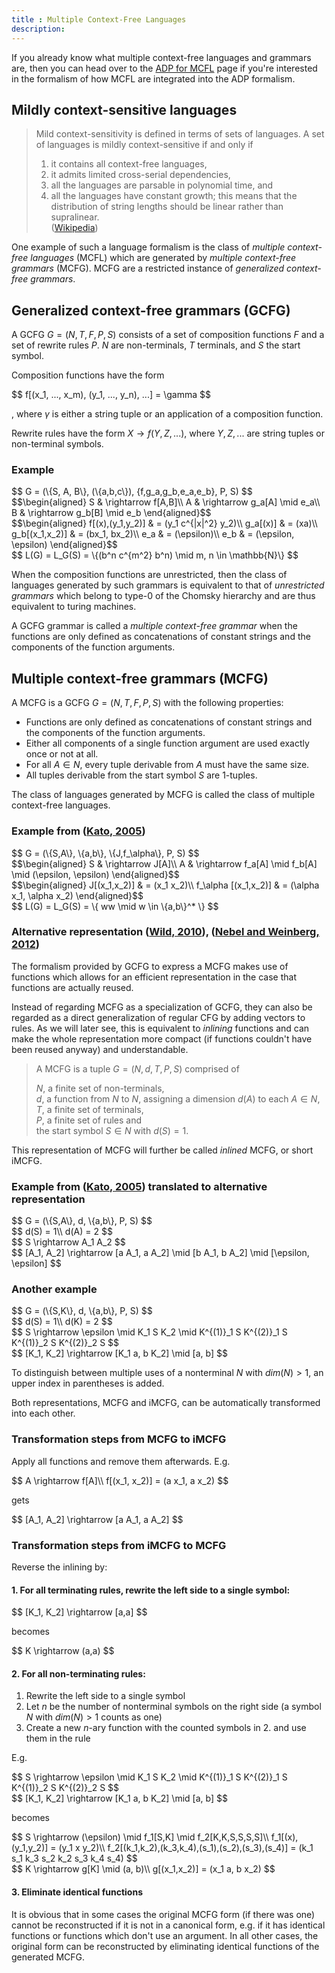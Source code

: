 ```yaml
---
title : Multiple Context-Free Languages
description:
---
```


If you already know what multiple context-free languages and grammars are, then you can head over to the [ADP for MCFL](/adp_for_mcfl) page if you're interested in the formalism of how MCFL are integrated into the ADP formalism.

## Mildly context-sensitive languages

> Mild context-sensitivity is defined in terms of sets of languages. A set of languages is mildly context-sensitive if and only if  
> 1. it contains all context-free languages,  
> 2. it admits limited cross-serial dependencies,  
> 3. all the languages are parsable in polynomial time, and  
> 4. all the languages have constant growth; this means that the distribution of string lengths should be linear rather than supralinear.  
([Wikipedia](http://en.wikipedia.org/wiki/Mildly_context-sensitive_language))

One example of such a language formalism is the class of *multiple context-free languages* (MCFL) which are generated by *multiple context-free grammars* (MCFG).
MCFG are a restricted instance of *generalized context-free grammars*.

## Generalized context-free grammars (GCFG)

A GCFG $G = (N, T, F, P, S)$ consists of a set of composition functions $F$ and a set of rewrite rules $P$.
$N$ are non-terminals, $T$ terminals, and $S$ the start symbol.

Composition functions have the form 

<div>$$
f[(x_1, ..., x_m), (y_1, ..., y_n), ...] = \gamma
$$</div>

, where $\gamma$ is either a string tuple or an application of a composition function.

Rewrite rules have the form $X \rightarrow f(Y, Z, ...)$,
where $Y, Z, ...$ are string tuples or non-terminal symbols.

### Example

<div>$$
G = (\{S, A, B\}, (\{a,b,c\}), {f,g_a,g_b,e_a,e_b}, P, S)
$$</div>

<div>$$\begin{aligned}
S & \rightarrow f[A,B]\\
A & \rightarrow g_a[A] \mid e_a\\
B & \rightarrow g_b[B] \mid e_b  
\end{aligned}$$</div>

<div>$$\begin{aligned}
f[(x),(y_1,y_2)] & = (y_1 c^{|x|^2} y_2)\\
g_a[(x)] & = (xa)\\
g_b[(x_1,x_2)] & = (bx_1, bx_2)\\
e_a & = (\epsilon)\\
e_b & = (\epsilon, \epsilon)
\end{aligned}$$</div>

<div>$$
L(G) = L_G(S) = \{(b^n c^{m^2} b^n) \mid m, n \in \mathbb{N}\}
$$</div>
	
When the composition functions are unrestricted, then the class of languages generated by such grammars is equivalent to that of *unrestricted grammars* which belong to type-0 of the Chomsky hierarchy and are thus equivalent to turing machines.

A GCFG grammar is called a *multiple context-free grammar* when the functions are only defined as concatenations of constant strings and the components of the function arguments.

## Multiple context-free grammars (MCFG)

A MCFG is a GCFG $G = (N, T, F, P, S)$ with the following properties:

* Functions are only defined as concatenations of constant strings and the components of the function arguments.
* Either all components of a single function argument are used exactly once or not at all.
* For all $A \in N$, every tuple derivable from $A$ must have the same size.
* All tuples derivable from the start symbol $S$ are 1-tuples.

The class of languages generated by MCFG is called the class of multiple context-free languages.

### Example from ([Kato, 2005][Kato2005])

<div>$$
G = (\{S,A\}, \{a,b\}, \{J,f_\alpha\}, P, S)
$$</div>

<div>$$\begin{aligned}
S & \rightarrow J[A]\\
A & \rightarrow f_a[A] \mid f_b[A] \mid (\epsilon, \epsilon)
\end{aligned}$$</div>

<div>$$\begin{aligned}
J[(x_1,x_2)] & = (x_1 x_2)\\
f_\alpha [(x_1,x_2)] & = (\alpha x_1, \alpha x_2)
\end{aligned}$$</div>

<div>$$
L(G) = L_G(S) = \{ ww \mid w \in \{a,b\}^* \}
$$</div>

### Alternative representation ([Wild, 2010][Wild2010]), ([Nebel and Weinberg, 2012][Nebel2012])

The formalism provided by GCFG to express a MCFG makes use of functions which allows for
an efficient representation in the case that functions are actually reused.

Instead of regarding MCFG as a specialization of GCFG, they can also be regarded as a direct generalization
of regular CFG by adding vectors to rules. As we will later see, this is equivalent to *inlining* functions
and can make the whole representation more compact (if functions couldn't have been reused anyway)
and understandable.

> A MCFG is a tuple $G = (N, d, T, P, S)$ comprised of  
>  
> $N$, a finite set of non-terminals,  
> $d$, a function from $N$ to $N$, assigning a dimension $d(A)$ to each $A \in N$,  
> $T$, a finite set of terminals,  
> $P$, a finite set of rules and  
> the start symbol $S \in N$ with $d(S) = 1$.

This representation of MCFG will further be called *inlined* MCFG, or short iMCFG.

### Example from ([Kato, 2005][Kato2005]) translated to alternative representation

<div>$$
G = (\{S,A\}, d, \{a,b\}, P, S)
$$</div>

<div>$$
d(S) = 1\\
d(A) = 2
$$</div>

<div>$$
S \rightarrow A_1 A_2
$$</div>

<div>$$
[A_1, A_2] \rightarrow [a A_1, a A_2] \mid [b A_1, b A_2] \mid [\epsilon, \epsilon]
$$</div>

### Another example

<div>$$
G = (\{S,K\}, d, \{a,b\}, P, S)
$$</div>

<div>$$
d(S) = 1\\
d(K) = 2
$$</div>

<!-- the following two math expressions should be aligned, but there's a bug in MathJax atm:
     https://github.com/mathjax/MathJax/issues/230
-->
<div>$$
S \rightarrow \epsilon \mid K_1 S K_2 \mid K^{(1)}_1 S K^{(2)}_1 S K^{(1)}_2 S K^{(2)}_2 S
$$</div>

<div>$$
[K_1, K_2] \rightarrow [K_1 a, b K_2] \mid [a, b]
$$</div>

To distinguish between multiple uses of a nonterminal $N$ with $dim(N) > 1$, an upper index in parentheses
is added.

Both representations, MCFG and iMCFG, can be automatically transformed into each other.

### Transformation steps from MCFG to iMCFG

Apply all functions and remove them afterwards. E.g.

<div>$$
A \rightarrow f[A]\\
f[(x_1, x_2)] = (a x_1, a x_2)
$$</div>

gets

<div>$$
[A_1, A_2] \rightarrow [a A_1, a A_2]
$$</div>

### Transformation steps from iMCFG to MCFG

Reverse the inlining by:

#### 1. For all terminating rules, rewrite the left side to a single symbol:

<div>$$
[K_1, K_2] \rightarrow [a,a]
$$</div>

becomes

<div>$$
K \rightarrow (a,a)
$$</div>

#### 2. For all non-terminating rules:

1. Rewrite the left side to a single symbol
2. Let $n$ be the number of nonterminal symbols on the right side (a symbol $N$ with $dim(N) > 1$ counts as one)
3. Create a new $n$-ary function with the counted symbols in 2. and use them in the rule

E.g.

<!-- the following two math expressions should be aligned, but there's a bug in MathJax atm:
     https://github.com/mathjax/MathJax/issues/230
-->
<div>$$
S \rightarrow \epsilon \mid K_1 S K_2 \mid K^{(1)}_1 S K^{(2)}_1 S K^{(1)}_2 S K^{(2)}_2 S
$$</div>

<div>$$
[K_1, K_2] \rightarrow [K_1 a, b K_2] \mid [a, b]
$$</div>

becomes

<div>$$
S \rightarrow (\epsilon) \mid f_1[S,K] \mid f_2[K,K,S,S,S,S]\\
f_1[(x),(y_1,y_2)] = (y_1 x y_2)\\
f_2[(k_1,k_2),(k_3,k_4),(s_1),(s_2),(s_3),(s_4)] = (k_1 s_1 k_3 s_2 k_2 s_3 k_4 s_4)
$$</div>

<div>$$
K \rightarrow g[K] \mid (a, b)\\
g[(x_1,x_2)] = (x_1 a, b x_2)
$$</div>

#### 3. Eliminate identical functions

It is obvious that in some cases the original MCFG form (if there was one) cannot be reconstructed if
it is not in a canonical form, e.g. if it has identical functions or functions which don't use an argument.
In all other cases, the original form can be reconstructed by eliminating identical functions of the
generated MCFG.


[Wild2010]: https://kluedo.ub.uni-kl.de/frontdoor/index/index/docId/2285
[Nebel2012]: http://wwwagak.cs.uni-kl.de/research/publications/www_Pseudoknots/AlgCombPseudoknots.pdf
[Kato2005]: http://citeseerx.ist.psu.edu/viewdoc/summary?doi=10.1.1.105.777